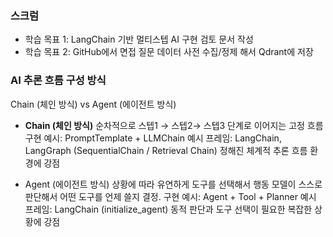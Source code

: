### 스크럼 
- 학습 목표 1: LangChain 기반 멀티스텝 AI 구현 검토 문서 작성
- 학습 목표 2: GitHub에서 면접 질문 데이터 사전 수집/정제 해서 Qdrant에 저장

### AI 추론 흐름 구성 방식 
Chain (체인 방식) vs Agent (에이전트 방식)

- **Chain (체인 방식)**
순차적으로 스텝1 → 스텝2→ 스텝3 단계로 이어지는 고정 흐름
구현 예시: PromptTemplate + LLMChain
예시 프레임: LangChain, LangGraph (SequentialChain / Retrieval Chain)
정해진 체계적 추론 흐름 환경에 강점

- Agent (에이전트 방식)
상황에 따라 유연하게 도구를 선택해서 행동
모델이 스스로 판단해서 어떤 도구를 언제 쓸지 결정.
구현 예시: Agent + Tool + Planner
예시 프레임: LangChain (initialize_agent)
동적 판단과 도구 선택이 필요한 복잡한 상황에 강점
